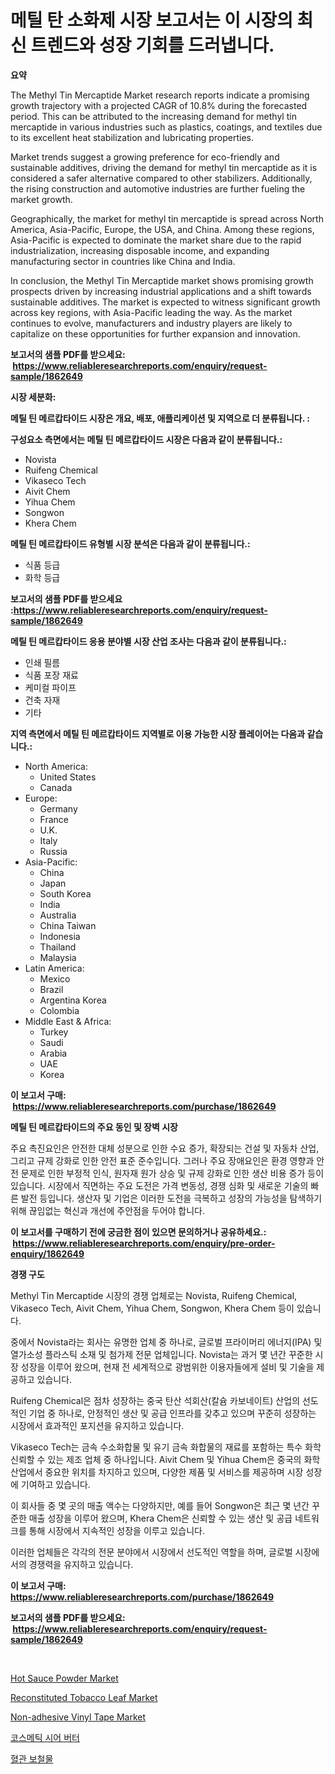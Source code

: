 <p><h1>메틸 탄 소화제 시장 보고서는 이 시장의 최신 트렌드와 성장 기회를 드러냅니다.</h1></p><p><strong>요약</strong></p>
<p><p>The Methyl Tin Mercaptide Market research reports indicate a promising growth trajectory with a projected CAGR of 10.8% during the forecasted period. This can be attributed to the increasing demand for methyl tin mercaptide in various industries such as plastics, coatings, and textiles due to its excellent heat stabilization and lubricating properties.</p><p>Market trends suggest a growing preference for eco-friendly and sustainable additives, driving the demand for methyl tin mercaptide as it is considered a safer alternative compared to other stabilizers. Additionally, the rising construction and automotive industries are further fueling the market growth.</p><p>Geographically, the market for methyl tin mercaptide is spread across North America, Asia-Pacific, Europe, the USA, and China. Among these regions, Asia-Pacific is expected to dominate the market share due to the rapid industrialization, increasing disposable income, and expanding manufacturing sector in countries like China and India.</p><p>In conclusion, the Methyl Tin Mercaptide market shows promising growth prospects driven by increasing industrial applications and a shift towards sustainable additives. The market is expected to witness significant growth across key regions, with Asia-Pacific leading the way. As the market continues to evolve, manufacturers and industry players are likely to capitalize on these opportunities for further expansion and innovation.</p></p>
<p><strong>보고서의 샘플 PDF를 받으세요: &nbsp;<a href="https://www.reliableresearchreports.com/enquiry/request-sample/1862649">https://www.reliableresearchreports.com/enquiry/request-sample/1862649</a></strong></p>
<p><strong>시장 세분화:</strong></p>
<p><strong> 메틸 틴 메르캅타이드 시장은 개요, 배포, 애플리케이션 및 지역으로 더 분류됩니다. :</strong></p>
<p><strong>구성요소 측면에서는 메틸 틴 메르캅타이드 시장은 다음과 같이 분류됩니다.:</strong></p>
<p><ul><li>Novista</li><li>Ruifeng Chemical</li><li>Vikaseco Tech</li><li>Aivit Chem</li><li>Yihua Chem</li><li>Songwon</li><li>Khera Chem</li></ul></p>
<p><strong> 메틸 틴 메르캅타이드 유형별 시장 분석은 다음과 같이 분류됩니다.:</strong></p>
<p><ul><li>식품 등급</li><li>화학 등급</li></ul></p>
<p><strong>보고서의 샘플 PDF를 받으세요 :<a href="https://www.reliableresearchreports.com/enquiry/request-sample/1862649">https://www.reliableresearchreports.com/enquiry/request-sample/1862649</a></strong></p>
<p><strong> 메틸 틴 메르캅타이드 응용 분야별 시장 산업 조사는 다음과 같이 분류됩니다.:</strong></p>
<p><ul><li>인쇄 필름</li><li>식품 포장 재료</li><li>케미컬 파이프</li><li>건축 자재</li><li>기타</li></ul></p>
<p><strong>지역 측면에서 메틸 틴 메르캅타이드 지역별로 이용 가능한 시장 플레이어는 다음과 같습니다.:</strong></p>
<p><ul>
    <li>
        North America:
        <ul>
            <li>United States</li>
            <li>Canada</li>
        </ul>
    </li>
    <li>
        Europe:
        <ul>
            <li>Germany</li>
            <li>France</li>
            <li>U.K.</li>
            <li>Italy</li>
            <li>Russia</li>
        </ul>
    </li>
    <li>
        Asia-Pacific:
        <ul>
            <li>China</li>
            <li>Japan</li>
            <li>South Korea</li>
            <li>India</li>
            <li>Australia</li>
            <li>China Taiwan</li>
            <li>Indonesia</li>
            <li>Thailand</li>
            <li>Malaysia</li>
        </ul>
    </li>
    <li>
        Latin America:
        <ul>
            <li>Mexico</li>
            <li>Brazil</li>
            <li>Argentina Korea</li>
            <li>Colombia</li>
        </ul>
    </li>
    <li>
        Middle East & Africa:
        <ul>
            <li>Turkey</li>
            <li>Saudi</li>
            <li>Arabia</li>
            <li>UAE</li>
            <li>Korea</li>
        </ul>
    </li>
    </ul></p>
<p><strong>이 보고서 구매: &nbsp;<a href="https://www.reliableresearchreports.com/purchase/1862649">https://www.reliableresearchreports.com/purchase/1862649</a></strong></p>
<p><strong>메틸 틴 메르캅타이드의 주요 동인 및 장벽 시장</strong></p>
<p><p>주요 촉진요인은 안전한 대체 성분으로 인한 수요 증가, 확장되는 건설 및 자동차 산업, 그리고 규제 강화로 인한 안전 표준 준수입니다. 그러나 주요 장애요인은 환경 영향과 안전 문제로 인한 부정적 인식, 원자재 원가 상승 및 규제 강화로 인한 생산 비용 증가 등이 있습니다. 시장에서 직면하는 주요 도전은 가격 변동성, 경쟁 심화 및 새로운 기술의 빠른 발전 등입니다. 생산자 및 기업은 이러한 도전을 극복하고 성장의 가능성을 탐색하기 위해 끊임없는 혁신과 개선에 주안점을 두어야 합니다.</p></p>
<p><strong>이 보고서를 구매하기 전에 궁금한 점이 있으면 문의하거나 공유하세요.: &nbsp;<a href="https://www.reliableresearchreports.com/enquiry/pre-order-enquiry/1862649">https://www.reliableresearchreports.com/enquiry/pre-order-enquiry/1862649</a></strong></p>
<p><strong>경쟁 구도</strong></p>
<p><p>Methyl Tin Mercaptide 시장의 경쟁 업체로는 Novista, Ruifeng Chemical, Vikaseco Tech, Aivit Chem, Yihua Chem, Songwon, Khera Chem 등이 있습니다. </p><p>중에서 Novista라는 회사는 유명한 업체 중 하나로, 글로벌 프라이머리 에너지(IPA) 및 열가소성 플라스틱 소재 및 첨가제 전문 업체입니다. Novista는 과거 몇 년간 꾸준한 시장 성장을 이루어 왔으며, 현재 전 세계적으로 광범위한 이용자들에게 설비 및 기술을 제공하고 있습니다.</p><p>Ruifeng Chemical은 점차 성장하는 중국 탄산 석회산(칼슘 카보네이트) 산업의 선도적인 기업 중 하나로, 안정적인 생산 및 공급 인프라를 갖추고 있으며 꾸준히 성장하는 시장에서 효과적인 포지션을 유지하고 있습니다.</p><p>Vikaseco Tech는 금속 수소화합물 및 유기 금속 화합물의 재료를 포함하는 특수 화학 신뢰할 수 있는 제조 업체 중 하나입니다. Aivit Chem 및 Yihua Chem은 중국의 화학 산업에서 중요한 위치를 차지하고 있으며, 다양한 제품 및 서비스를 제공하며 시장 성장에 기여하고 있습니다.</p><p>이 회사들 중 몇 곳의 매출 액수는 다양하지만, 예를 들어 Songwon은 최근 몇 년간 꾸준한 매출 성장을 이루어 왔으며, Khera Chem은 신뢰할 수 있는 생산 및 공급 네트워크를 통해 시장에서 지속적인 성장을 이루고 있습니다. </p><p>이러한 업체들은 각각의 전문 분야에서 시장에서 선도적인 역할을 하며, 글로벌 시장에서의 경쟁력을 유지하고 있습니다.</p></p>
<p><strong>이 보고서 구매: &nbsp; <a href="https://www.reliableresearchreports.com/purchase/1862649">https://www.reliableresearchreports.com/purchase/1862649</a></strong></p>
<p><strong>보고서의 샘플 PDF를 받으세요: &nbsp;<a href="https://www.reliableresearchreports.com/enquiry/request-sample/1862649">https://www.reliableresearchreports.com/enquiry/request-sample/1862649</a></strong><strong></strong></p>
<p>&nbsp;</p>
<p><p><a href="https://view.publitas.com/reportprime-1/hot-sauce-powder-market-size-global-industry-overview-market-segmentation-and-forecast-2024-to-2031/">Hot Sauce Powder Market</a></p><p><a href="https://simplistic-meeting-7ee.notion.site/Reconstituted-Tobacco-Leaf-Market-Analysis-and-Market-Size-Global-Industry-Overview-Market-Segment-18df9dfbda2a415280c8456815314225">Reconstituted Tobacco Leaf Market</a></p><p><a href="https://issuu.com/reportprime-2/docs/non-adhesive-vinyl-tape-market-size-2030.pptx">Non-adhesive Vinyl Tape Market</a></p><p><a href="https://medium.com/@jackiefauhey9089475/%ED%99%94%EC%9E%A5%ED%92%88-%EC%89%AC%EC%96%B4-%EB%B2%84%ED%84%B0-%EC%8B%9C%EC%9E%A5-%EB%8F%99%ED%96%A5-%EB%B0%8F-%EC%8B%9C%EC%9E%A5-%EB%B6%84%EC%84%9D%EC%9D%80-2024-2031%EB%85%84%EC%97%90-%EB%8C%80%ED%95%9C-%EC%98%88%EC%B8%A1%EB%90%A9%EB%8B%88%EB%8B%A4-932c6571cc1d">코스메틱 시어 버터</a></p><p><a href="https://medium.com/@treyhettinger2023/%ED%98%88%EA%B4%80-%EC%9D%B4%EC%8B%9D-%EC%8B%9C%EC%9E%A5-%EA%B7%9C%EB%AA%A8-cagr-%ED%8A%B8%EB%A0%8C%EB%93%9C-2024-2030-172e289eabda">혈관 보철물</a></p></p>